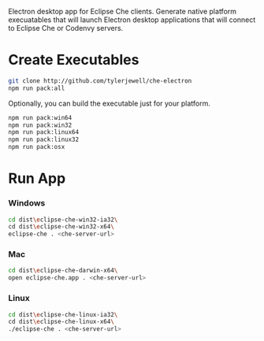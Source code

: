 Electron desktop app for Eclipse Che clients. Generate native platform execuatables that will launch Electron desktop applications that will connect to Eclipse Che or Codenvy servers.

# Create Executables
```sh
git clone http://github.com/tylerjewell/che-electron
npm run pack:all
```

Optionally, you can build the executable just for your platform.
```sh
npm run pack:win64
npm run pack:win32
npm run pack:linux64
npm run pack:linux32
npm run pack:osx
```


# Run App

### Windows
```sh
cd dist\eclipse-che-win32-ia32\
cd dist\eclipse-che-win32-x64\
eclipse-che . <che-server-url>
```

### Mac
```sh
cd dist\eclipse-che-darwin-x64\
open eclipse-che.app . <che-server-url>
```

### Linux
```sh
cd dist\eclipse-che-linux-ia32\
cd dist\eclipse-che-linux-x64\
./eclipse-che . <che-server-url>
```
